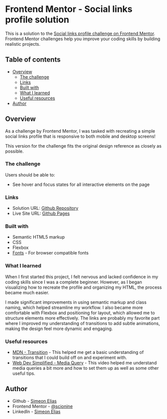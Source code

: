 # Frontend Mentor - Social links profile solution

This is a solution to the [Social links profile challenge on Frontend Mentor](https://www.frontendmentor.io/challenges/social-links-profile-UG32l9m6dQ). Frontend Mentor challenges help you improve your coding skills by building realistic projects.

## Table of contents

- [Overview](#overview)
  - [The challenge](#the-challenge)
  - [Links](#links)
  - [Built with](#built-with)
  - [What I learned](#what-i-learned)
  - [Useful resources](#useful-resources)
- [Author](#author)

## Overview

As a challenge by Frontend Mentor, I was tasked with recreating a simple social links profile that is responsive to both mobile and desktop screens!

This version for the challenge fits the original design reference as closely as possible.

### The challenge

Users should be able to:

- See hover and focus states for all interactive elements on the page

### Links

- Solution URL: [Github Repository](https://github.com/scionine/social-links-profile-ii)
- Live Site URL: [Github Pages](https://scionine.github.io/social-links-profile-ii/)

### Built with

- Semantic HTML5 markup
- CSS
- Flexbox
- [Fonts](https://fonts.google.com/) - For browser compatible fonts

### What I learned

When I first started this project, I felt nervous and lacked confidence in my coding skills since I was a complete beginner. However, as I began visualizing how to recreate the profile and organizing my HTML, the process became much easier.

I made significant improvements in using semantic markup and class naming, which helped streamline my workflow. I also became more comfortable with Flexbox and positioning for layout, which allowed me to structure elements more effectively. The links are probably my favorite part where I improved my understanding of transitions to add subtle animations, making the design feel more dynamic and engaging.

### Useful resources

- [MDN - Transition](https://developer.mozilla.org/en-US/docs/Web/CSS/transition) - This helped me get a basic understanding of transitions that I could build off on and experiment with.
- [Web Dev Simplified - Media Query](https://youtu.be/yU7jJ3NbPdA?si=8ooRXPfdeeikKxTe) - This video helped me understand media queries a bit more and how to set them up as well as some other useful tips.

## Author

- Github - [Simeon Elias](https://github.com/scionine)
- Frontend Mentor - [@scionine](https://www.frontendmentor.io/profile/scionine)
- LinkedIn - [Simeon Elias](https://www.linkedin.com/in/scionine/)
